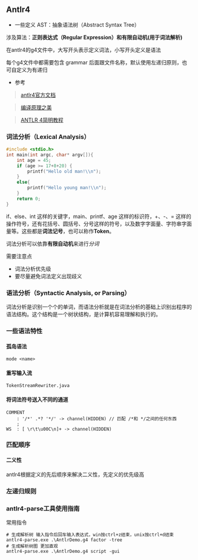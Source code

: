 ## Antlr4

- 一些定义
AST：抽象语法树（Abstract Syntax Tree）

涉及算法：**正则表达式（Regular Expression）**和**有限自动机(用于词法解析)**

在antlr4的g4文件中，大写开头表示定义词法，小写开头定义是语法

每个g4文件中都需要包含 grammar 后面跟文件名称，默认使用左递归原则，也可自定义为有递归

- 参考
>  [antlr4官方文档](https://github.com/antlr/antlr4/blob/4.6/doc/index.md)

>  [编译原理之美](https://time.geekbang.org/column/article/118132)

> [ANTLR 4简明教程](https://www.cntofu.com/book/115/basic-concept.md)

### 词法分析（Lexical Analysis）

```c
#include <stdio.h>
int main(int argc, char* argv[]){
    int age = 45;
    if (age >= 17+8+20) {
        printf("Hello old man!\\n");
    }
    else{
        printf("Hello young man!\\n");
    }
    return 0;
}
```
if、else、int 这样的关键字，main、printf、age 这样的标识符，+、-、= 这样的操作符号，还有花括号、圆括号、分号这样的符号，以及数字字面量、字符串字面量等。这些都是**词法记号**，也可以称作**Token**。

词法分析可以依靠**有限自动机**来进行*分词*

需要注意点
- 词法分析优先级
- 要尽量避免词法定义出现歧义

### 语法分析（Syntactic Analysis, or Parsing）

词法分析是识别一个个的单词，而语法分析就是在词法分析的基础上识别出程序的语法结构。这个结构是一个树状结构，是计算机容易理解和执行的。

### 一些语法特性

#### 孤岛语法
`mode <name>`

#### 重写输入流
`TokenStreamRewriter.java`

#### 将词法符号送入不同的通道
```antlrv4
COMMENT 
    : '/*' .*? '*/' -> channel(HIDDEN) // 匹配 /*和 */之间的任何东西
    ;
WS  : [ \r\t\u00C\n]+ -> channel(HIDDEN)
```

### 匹配顺序

#### 二义性

antlr4根据定义的先后顺序来解决二义性，先定义的优先级高


### 左递归规则

### antlr4-parse工具使用指南

常用指令
```shell
# 生成解析树 输入指令后回车输入表达式，win按ctrl+z结束，unix按ctrl+d结束
antlr4-parse.exe .\AntlrDemo.g4 factor -tree
# 生成解析树图 更加直观
antlr4-parse.exe .\AntlrDemo.g4 script -gui
```